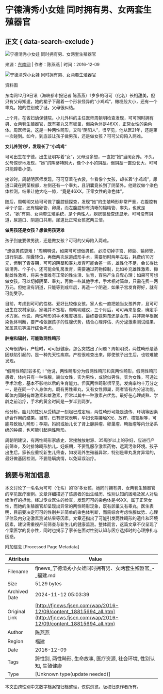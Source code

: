 # 宁德清秀小女娃 同时拥有男、女两套生殖器官

## 正文 { data-search-exclude }


![宁德清秀小女娃 同时拥有男、女两套生殖器官](../../images/attachement/jpg/site2/20161209/acd1b88326ad19b446830a.jpg)

来源：[东南网](http://www.fjsen.com) | 作者：陈燕燕 | 时间：2016-12-09

![宁德清秀小女娃 同时拥有男、女两套生殖器官](../../images/attachement/jpg/site2/20161209/acd1b88326ad19b446830a_small.jpg)

资料图

东南网12月9日讯（海峡都市报记者 陈燕燕）1岁多的可可（化名）长相甜美，但只有父母知道，她的裙子下藏着一个形状怪异的“小鸡鸡”，橄榄般大小，还有一个睾丸。她的性别成了谜，父母很纠结。

上个月，在省妇幼保健院，小儿外科的主任医师周朝明检查发现，可可同时拥有男、女两套生殖器官，既有睾丸又有卵巢，但染色体是46XX，正常女性的染色体。周医师说，这是一种两性畸形，又叫“阴阳人”，很罕见，他从医21年，还是第一次碰到。如今，到底该让孩子做男孩，还是做女孩？可可父母陷入两难。

**女儿养到1岁，发现长了“小鸡鸡”**

可可出生在宁德，出生证明写着“女”，父母没多想，一直把“她”当闺女养。不久，父母惊讶地发现，“她”的阴蒂特别大，像个小小的阴茎。但阴茎一直没长大，可可只能蹲着小便。

接诊时，周朝明医师发现，可可穿着花衣裳，乍看像个女孩，却长着“小鸡鸡”，尿道口藏在阴茎根部，左侧还有一个睾丸，且阴囊竟长到了阴茎外。他建议做个染色体检测，结果让他大吃一惊，“竟是46XX，正常女性的染色体”。

随后，周朝明又给可可做了腹腔镜探查，发现“她”的生殖畸形非常严重，右腹腔有半个子宫，还有输卵管、卵巢，而左腹腔却有清晰的输精管、睾丸，也就是说，“她”有男、女两套生殖系统，是个两性人。膀胱镜检查还显示，可可没有阴道，尿道口、阴道口共用，尿道比正常女孩宽两三倍。

**做男孩还是女孩？想做男孩更难**

孩子到底要做男孩，还是做女孩？可可的父母陷入两难。

“想做男孩更难！”周朝明说，如果可可想做男孩，必须切掉子宫、卵巢、输卵管，进行阴茎、阴囊转位，再做两次尿道成形手术，需要历时两年左右，耗费约10万元，但到了青春期，可可的阴茎和睾丸发育可能会差一些，雄性化不足，会长得比较清秀、个子小，还可能会乳房发育，需要通过药物控制，比如补充雄性激素、抑制雌性激素，将来也很难有正常的性生活、生育，容易产生自卑心理；如果可可想做女孩，可以切掉阴茎、睾丸，再做一些其他手术，手术相对简单，只需花费一两万元。但她没有阴道，只能等到成年后，再造一个阴道，如果子宫发育得好，就有可能受孕。

目前，考虑到可可的性格、爱好比较像女孩，家人也一直把她当女孩养育，且可可出生在农村家庭，家境并不宽裕，周朝明建议，三个月后，可可再来复查，确定手术方案。他说，两性畸形的手术难度极高，最终要做男孩还是女孩，并非简单根据染色体判断，要严格依据孩子的性腺优势，结合心理评估、内分泌激素测试结果、家属意见等进行综合考虑。

**肿瘤和辐射，可能致两性畸形**

父母很纳闷，产检时，可可挺健康，怎么突然出了问题？周朝明说，两性畸形是基因缺陷引起的，是一种先天性疾病，产检很难查出来，即使孩子出生后，也较难被发现。

“假两性畸形较多见！”他说，两性畸形分为假两性畸形和真两性畸形。假两性畸形患者，体内只有一种性腺，貌似女性，实为男性，或貌似男性，实为女性，可通过手术治愈，基本不影响以后的生育能力。但真两性畸形很罕见，发病率约十万分之一，是在同一个人身体内，既有男性睾丸，又有女性卵巢，两者皆有内分泌功能，即体内同时有雌激素和雄激素，但常以其中一种激素占优势。最好在心理成熟、学龄之前治疗，手术的黄金时间是一岁半到两岁。

他分析，胎儿的性别从受精那一刻起已成定局，两性畸形可能是遗传、环境等因素综合作用的结果。目前，已有研究表明，孕妇长期接触X光、放疗、核辐射等，可能导致胎儿畸形；孕期，妈妈或胎儿长了肾上腺肿瘤、卵巢瘤、畸胎瘤等内分泌系统的肿瘤，也可能引起两性畸形。

周朝明建议，有两性畸形家族史、常接触放射源、35周岁以上的孕妇，应进行产前筛查，及时排除畸形胎儿。妊娠期，不要乱服孕激素药物，远离污染环境。孩子出生后，家长应重视新生儿筛查，如发现外生殖器异常，特别是睾丸发育异常的，最好做基因检测，不要隐瞒病情，以免延误治疗。

## 摘要与附加信息

<!-- tcd_abstract -->
本文讨论了一名名为可可（化名）的1岁多女孩，她同时拥有男、女两套生殖器官的罕见医疗案例。文章详细描述了该患者的出生经历、性别认知的困境及家人对后续治疗的担忧。经过专业医生的检查，发现可可的染色体是46XX，属于正常女性，而她的生殖器官却呈现出异常的两性畸形现象，既有卵巢又有睾丸。医生表明，目前要决定可可的性别并非简单的染色体判断，而需综合考虑性腺优势、心理评估及内分泌激素测试结果等因素。文章还指出了可能引发两性畸形的遗传和环境因素，建议需重视产前筛查与新生儿的健康监测。整体而言，这篇文章不仅呈现了个案医学的复杂性，同时也揭示了家长在面对性别认知与医疗选择时的心理挣扎与困惑。
<!-- tcd_abstract_end -->

附加信息 [Processed Page Metadata]

| Attribute       | Value                                  |
|-----------------|----------------------------------------|
| Filename        | fjnews_宁德清秀小女娃同时拥有男、女两套生殖器官_-_福建.md                             |
| Size            | 5129 bytes                           |
| Archived Date   | 2024-11-12 05:03:39                             |
| Original Link   | [http://fjnews.fjsen.com/wap/2016-12/09/content_18815694_all.htm](http://fjnews.fjsen.com/wap/2016-12/09/content_18815694_all.htm)                       |
| Author          | 陈燕燕                               |
| Region          | 福建                               |
| Date            | 2016-12-09                                 |
| Tags            | 跨性别, 两性畸形, 生命故事, 医疗资源, 社会环境, 性别认知, 生殖健康                                 |
| Type            | [Unknown type(update needed)]                                 |
<!-- tcd_table_end -->

本文由跨性别中文数字档案馆归档整理，仅供浏览。版权归原作者所有。
